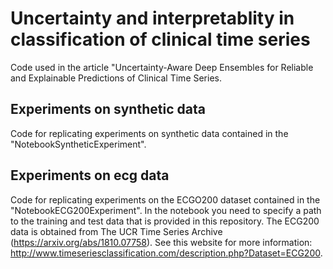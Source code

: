 # Uncertainty and interpretablity in classification of clinical time series

Code used in the article "Uncertainty-Aware Deep Ensembles for Reliable and Explainable Predictions of Clinical Time Series.

## Experiments on synthetic data

Code for replicating experiments on synthetic data contained in the "NotebookSyntheticExperiment".

## Experiments on ecg data

Code for replicating experiments on the ECGO200 dataset contained in the "NotebookECG200Experiment". In the notebook you need to specify a path to the training and test data that is provided in this repository. The ECG200 data is obtained from The UCR Time Series Archive (https://arxiv.org/abs/1810.07758). See this website for more information: http://www.timeseriesclassification.com/description.php?Dataset=ECG200.
